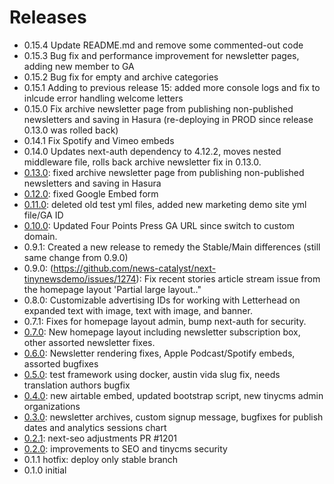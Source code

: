 # Releases

- 0.15.4 Update README.md and remove some commented-out code
- 0.15.3 Bug fix and performance improvement for newsletter pages, adding new member to GA
- 0.15.2 Bug fix for empty and archive categories
- 0.15.1 Adding to previous release 15: added more console logs and fix to inlcude error handling welcome letters
- 0.15.0 Fix archive newsletter page from publishing non-published newsletters and saving in Hasura (re-deploying in PROD since release 0.13.0 was rolled back)
- 0.14.1 Fix Spotify and Vimeo embeds
- 0.14.0 Updates next-auth dependency to 4.12.2, moves nested middleware file, rolls back archive newsletter fix in 0.13.0.
- [0.13.0](https://github.com/news-catalyst/next-tinynewsdemo/pull/1286): fixed archive newsletter page from publishing non-published newsletters and saving in Hasura
- [0.12.0](https://github.com/news-catalyst/next-tinynewsdemo/commit/006c4aa05b765ec913a7a6786e6b6798f4027ada): fixed Google Embed form
- [0.11.0](https://github.com/news-catalyst/next-tinynewsdemo/pull/1280): deleted old test yml files, added new marketing demo site yml file/GA ID
- [0.10.0](https://github.com/news-catalyst/next-tinynewsdemo/pull/1282/files): Updated Four Points Press GA URL since switch to custom domain.
- 0.9.1: Created a new release to remedy the Stable/Main differences (still same change from 0.9.0)
- 0.9.0: (https://github.com/news-catalyst/next-tinynewsdemo/issues/1274): Fix recent stories article stream issue from the homepage layout 'Partial large layout.."
- 0.8.0: Customizable advertising IDs for working with Letterhead on expanded text with image, text with image, and banner.
- 0.7.1: Fixes for homepage layout admin, bump next-auth for security.
- [0.7.0](https://github.com/news-catalyst/next-tinynewsdemo/issues/1247): New homepage layout including newsletter subscription box, other assorted newsletter fixes.
- [0.6.0](https://github.com/news-catalyst/next-tinynewsdemo/issues/1233): Newsletter rendering fixes, Apple Podcast/Spotify embeds, assorted bugfixes
- [0.5.0](https://github.com/news-catalyst/next-tinynewsdemo/issues/1220): test framework using docker, austin vida slug fix, needs translation authors bugfix
- [0.4.0](https://github.com/news-catalyst/next-tinynewsdemo/issues/1214): new airtable embed, updated bootstrap script, new tinycms admin organizations
- [0.3.0](https://github.com/news-catalyst/next-tinynewsdemo/issues/1204): newsletter archives, custom signup message, bugfixes for publish dates and analytics sessions chart
- [0.2.1](https://github.com/news-catalyst/next-tinynewsdemo/issues/1209): next-seo adjustments PR #1201
- [0.2.0](https://github.com/news-catalyst/next-tinynewsdemo/issues/1187): improvements to SEO and tinycms security
- 0.1.1 hotfix: deploy only stable branch
- 0.1.0 initial
